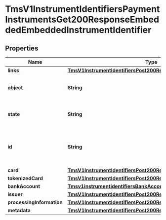 
# TmsV1InstrumentIdentifiersPaymentInstrumentsGet200ResponseEmbeddedEmbeddedInstrumentIdentifier

## Properties
Name | Type | Description | Notes
------------ | ------------- | ------------- | -------------
**links** | [**TmsV1InstrumentIdentifiersPost200ResponseLinks**](TmsV1InstrumentIdentifiersPost200ResponseLinks.md) |  |  [optional]
**object** | **String** | &#39;Describes type of token.&#39;  Valid values: - instrumentIdentifier  |  [optional]
**state** | **String** | &#39;Current state of the token.&#39;  Valid values: - ACTIVE - CLOSED  |  [optional]
**id** | **String** | The ID of the existing instrument identifier to be linked to the newly created payment instrument. |  [optional]
**card** | [**TmsV1InstrumentIdentifiersPost200ResponseCard**](TmsV1InstrumentIdentifiersPost200ResponseCard.md) |  |  [optional]
**tokenizedCard** | [**TmsV1InstrumentIdentifiersPost200ResponseTokenizedCard**](TmsV1InstrumentIdentifiersPost200ResponseTokenizedCard.md) |  |  [optional]
**bankAccount** | [**Tmsv1instrumentidentifiersBankAccount**](Tmsv1instrumentidentifiersBankAccount.md) |  |  [optional]
**issuer** | [**TmsV1InstrumentIdentifiersPost200ResponseIssuer**](TmsV1InstrumentIdentifiersPost200ResponseIssuer.md) |  |  [optional]
**processingInformation** | [**TmsV1InstrumentIdentifiersPost200ResponseProcessingInformation**](TmsV1InstrumentIdentifiersPost200ResponseProcessingInformation.md) |  |  [optional]
**metadata** | [**TmsV1InstrumentIdentifiersPost200ResponseMetadata**](TmsV1InstrumentIdentifiersPost200ResponseMetadata.md) |  |  [optional]



